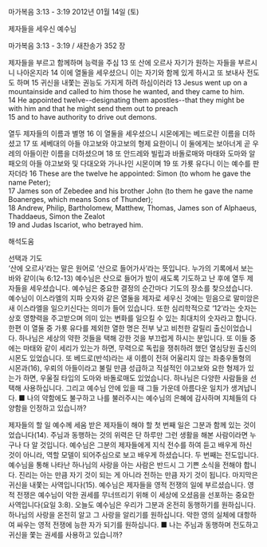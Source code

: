 마가복음 3:13 - 3:19 
2012년 01월 14일 (토)

제자들을 세우신 예수님



마가복음 3:13 - 3:19 / 새찬송가 352 장


제자들을 부르고 함께하며 능력을 주심
13 또 산에 오르사 자기가 원하는 자들을 부르시니 나아온지라 14 이에 열둘을 세우셨으니 이는 자기와 함께 있게 하시고 또 보내사 전도도 하며 15 귀신을 내쫓는 권능도 가지게 하려 하심이러라
13 Jesus went up on a mountainside and called to him those he wanted, and they came to him.   
14 He appointed twelve--designating them apostles--that they might be with him and that he might send them out to preach  
15 and to have authority to drive out demons.   

열두 제자들의 이름과 별명
16 이 열둘을 세우셨으니 시몬에게는 베드로란 이름을 더하셨고 17 또 세베대의 아들 야고보와 야고보의 형제 요한이니 이 둘에게는 보아너게 곧 우레의 아들이란 이름을 더하셨으며 18 또 안드레와 빌립과 바돌로매와 마태와 도마와 알패오의 아들 야고보와 및 다대오와 가나나인 시몬이며 19 또 가룟 유다니 이는 예수를 판 자더라
16 These are the twelve he appointed: Simon (to whom he gave the name Peter);   
17 James son of Zebedee and his brother John (to them he gave the name Boanerges, which means Sons of Thunder);   
18 Andrew, Philip, Bartholomew, Matthew, Thomas, James son of Alphaeus, Thaddaeus, Simon the Zealot   
19 and Judas Iscariot, who betrayed him.

해석도움





선택과 기도  
‘산에 오르사’라는 말은 원어로 ‘산으로 들어가사’라는 뜻입니다. 누가의 기록에서 보는 바와 같이(눅 6:12-13) 예수님은 산으로 들어가 밤이 새도록 기도하고 난 후에 열두 제자들을 세우셨습니다. 예수님은 중요한 결정의 순간마다 기도의 장소를 찾으셨습니다. 예수님이 이스라엘의 지파 숫자와 같은 열둘을 제자로 세우신 것에는 믿음으로 말미암은 새 이스라엘을 일으키신다는 의미가 들어 있습니다. 또한 심리학적으로 ‘12’라는 숫자는 상호 영향력을 주고받으며 의미 있는 변화를 일으킬 수 있는 최대치의 숫자라고 합니다. 한편 이 열둘 중 가룟 유다를 제외한 열한 명은 전부 낮고 비천한 갈릴리 출신이었습니다. 하나님은 세상의 약한 것들을 택해 강한 것을 부끄럽게 하시는 분입니다. 또 이들 중에는 마태와 같이 세리가 있는가 하면, 무력으로 독립을 쟁취하려 했던 열심당원 출신의 시몬도 있었습니다. 또 베드로(반석)라는 새 이름이 전혀 어울리지 않는 좌충우돌형의 시몬과(16), 우뢰의 아들이라고 불릴 만큼 성급하고 직설적인 야고보와 요한 형제가 있는가 하면, 우울질 타입의 도마와 바돌로매도 있었습니다. 하나님은 다양한 사람들을 선택해 사용하십니다. 그리고 예수님 안에 있을 때 그들 가운데 아름다운 일치가 생겨납니다.
■ 나의 약함에도 불구하고 나를 불러주시는 예수님의 은혜에 감사하며 지체들의 다양함을 인정하고 있습니까?

제자들의 할 일  예수께 세움 받은 제자들이 해야 할 첫 번째 일은 그분과 함께 있는 것이었습니다(14). 주님과 동행하는 것의 위력은 단 하루만 그런 생활을 해본 사람이라면 누구나 다 알 것입니다. 예수님은 그분의 제자들에게 지식 전수를 하여 듣고 배우게 하신 것이 아니라, 역할 모델이 되어주심으로 보고 배우게 하셨습니다. 두 번째는 전도입니다. 예수님을 통해 나타난 하나님의 사랑을 아는 사람은 반드시 그 기쁜 소식을 전해야 합니다. 진리는 아는 만큼 자기 것이 되는 게 아니라 전하는 만큼 자기 것이 됩니다. 마지막은 귀신을 내쫓는 사역입니다(15). 예수님은 제자들을 영적 전쟁의 일에 부르셨습니다. 영적 전쟁은 예수님이 악한 권세를 무너뜨리기 위해 이 세상에 오셨음을 선포하는 중요한 사역입니다(요일 3:8). 오늘도 예수님은 우리가 그분과 온전히 동행하기를 원하십니다. 하나님의 사랑을 온전히 알고 그 사랑을 알리기를 원하십니다. 악한 영의 실체에 대항하여 싸우는 영적 전쟁에 능한 자가 되기를 원하십니다.
■ 나는 주님과 동행하며 전도하고 귀신을 쫓는 권세를 사용하고 있습니까?